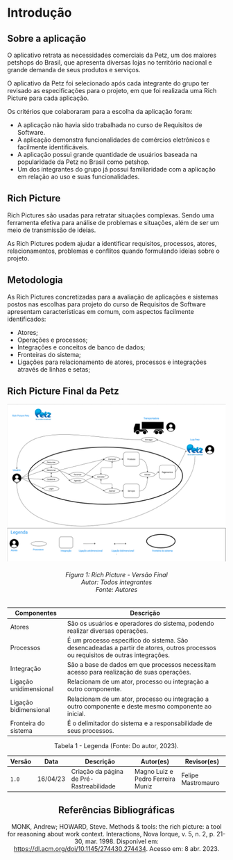 
# Introdução


## Sobre a aplicação

O aplicativo retrata as necessidades comerciais da Petz, um dos maiores petshops do Brasil, que apresenta diversas lojas no território nacional e grande demanda de seus produtos e serviços. 

O aplicativo da Petz foi selecionado após cada integrante do grupo ter revisado as especificações para o projeto, em que foi realizada uma Rich Picture para cada aplicação. 

Os critérios que colaboraram para a escolha da aplicação foram:

- A aplicação não havia sido trabalhada no curso de Requisitos de Software.
- A aplicação demonstra funcionalidades de comércios eletrônicos e facilmente identificáveis.
- A aplicação possui grande quantidade de usuários baseada na popularidade da Petz no Brasil como petshop.
- Um dos integrantes do grupo já possui familiaridade com a aplicação em relação ao uso e suas funcionalidades.

## Rich Picture

Rich Pictures são usadas para retratar situações complexas. Sendo uma ferramenta efetiva para análise de problemas e situações, além de ser um meio de transmissão de ideias.

As Rich Pictures podem ajudar a identificar requisitos, processos, atores, relacionamentos, problemas e conflitos quando formulando ideias sobre o projeto.

## Metodologia

As Rich Pictures concretizadas para a avaliação de aplicações e sistemas postos nas escolhas para projeto do curso de Requisitos de Software apresentam características em comum, com aspectos facilmente identificados:

- Atores;
- Operações e processos;
- Integrações e conceitos de banco de dados;
- Fronteiras do sistema;
- Ligações para relacionamento de atores, processos e integrações através de linhas e setas;



## Rich Picture Final da Petz

![RichPicturePetzFinal](../assets/richpictures/Petz.png)

<h6 align = "center"> Figura 1: Rich Picture - Versão Final
<br> Autor: Todos integrantes
<br> Fonte: Autores </h6>

<center>

| Componentes | Descrição |
|-------------|-----------|
|Atores       |São os usuários e operadores do sistema, podendo realizar diversas operações.
|Processos    | É um processo específico do sistema. São desencadeadas a partir de atores, outros processos ou requisitos de outras integrações.|
|Integração   | São a base de dados em que processos necessitam acesso para realização de suas operações.|
|Ligação unidimensional | Relacionam de um ator, processo ou integração a outro componente.|
|Ligação bidimensional | Relacionam de um ator, processo ou integração a outro componente e deste mesmo componente ao inicial.|
|Fronteira do sistema| É o delimitador do sistema e a responsabilidade de seus processos.|

Tabela 1 - Legenda (Fonte: Do autor, 2023).

<center>




|  Versão  |   Data   |                      Descrição                      |    Autor(es)   |  Revisor(es)  |
| -------- | -------- | --------------------------------------------------- | -------------- | ------------- |
|  `1.0`   | 16/04/23 | Criação da página de Pré-Rastreabilidade | Magno Luiz e Pedro Ferreira Muniz      | Felipe Mastromauro  |


## Referências Bibliográficas

MONK, Andrew; HOWARD, Steve. Methods & tools: the rich picture: a tool for reasoning about work context. Interactions, Nova Iorque, v. 5, n. 2, p. 21-30, mar. 1998. Disponível em: https://dl.acm.org/doi/10.1145/274430.274434. Acesso em: 8 abr. 2023.
